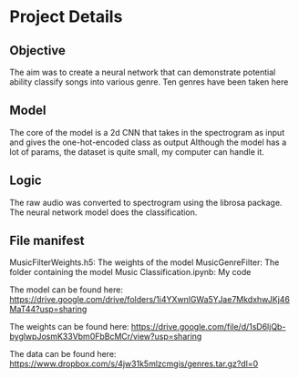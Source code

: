 # Project Details

## Objective
The aim was to create a neural network that can demonstrate potential ability classify songs into various genre. Ten genres have been taken here

## Model
The core of the model is a 2d CNN that takes in the spectrogram as input and gives the one-hot-encoded class as output
Although the model has a lot of params, the dataset is quite small, my computer can handle it.

## Logic
The raw audio was converted to spectrogram using the librosa package. 
The neural network model does the classification. 

## File manifest
MusicFilterWeights.h5: The weights of the model
MusicGenreFilter: The folder containing the model
Music Classification.ipynb: My code

The model can be found here: https://drive.google.com/drive/folders/1i4YXwnlGWa5YJae7MkdxhwJKj46MaT44?usp=sharing

The weights can be found here: https://drive.google.com/file/d/1sD6ljQb-byglwpJosmK33Vbm0FbBcMCr/view?usp=sharing

The data can be found here: https://www.dropbox.com/s/4jw31k5mlzcmgis/genres.tar.gz?dl=0